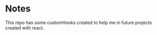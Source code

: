 # Notes

This repo has some customHooks created to help me in future projects created with react. 

